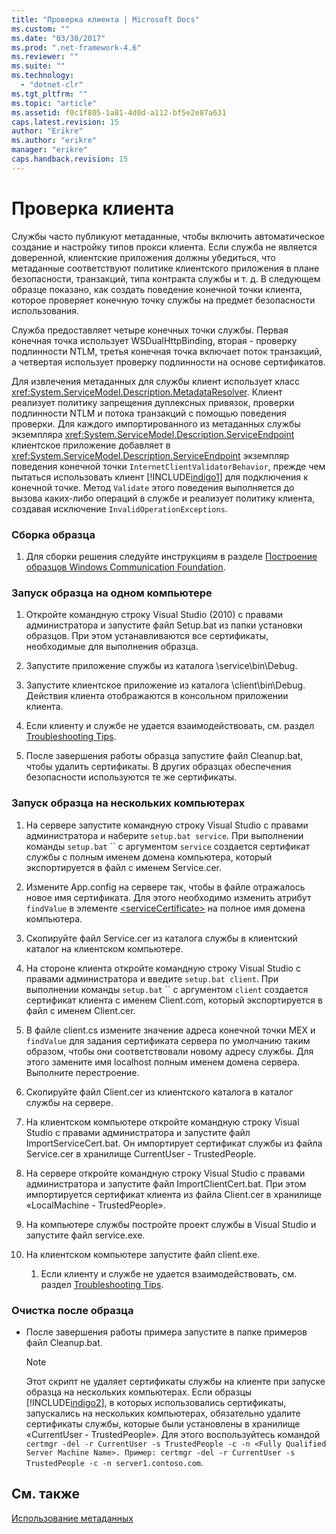 ```yaml
---
title: "Проверка клиента | Microsoft Docs"
ms.custom: ""
ms.date: "03/30/2017"
ms.prod: ".net-framework-4.6"
ms.reviewer: ""
ms.suite: ""
ms.technology: 
  - "dotnet-clr"
ms.tgt_pltfrm: ""
ms.topic: "article"
ms.assetid: f0c1f805-1a81-4d0d-a112-bf5e2e87a631
caps.latest.revision: 15
author: "Erikre"
ms.author: "erikre"
manager: "erikre"
caps.handback.revision: 15
---
```

# Проверка клиента
Службы часто публикуют метаданные, чтобы включить автоматическое создание и настройку типов прокси клиента.  Если служба не является доверенной, клиентские приложения должны убедиться, что метаданные соответствуют политике клиентского приложения в плане безопасности, транзакций, типа контракта службы и т. д.  В следующем образце показано, как создать поведение конечной точки клиента, которое проверяет конечную точку службы на предмет безопасности использования.  
  
 Служба предоставляет четыре конечных точки службы.  Первая конечная точка использует WSDualHttpBinding, вторая \- проверку подлинности NTLM, третья конечная точка включает поток транзакций, а четвертая использует проверку подлинности на основе сертификатов.  
  
 Для извлечения метаданных для службы клиент использует класс <xref:System.ServiceModel.Description.MetadataResolver>.  Клиент реализует политику запрещения дуплексных привязок, проверки подлинности NTLM и потока транзакций с помощью поведения проверки.  Для каждого импортированного из метаданных службы экземпляра <xref:System.ServiceModel.Description.ServiceEndpoint> клиентское приложение добавляет в <xref:System.ServiceModel.Description.ServiceEndpoint> экземпляр поведения конечной точки `InternetClientValidatorBehavior`, прежде чем пытаться использовать клиент [!INCLUDE[indigo1](../../../../includes/indigo1-md.md)] для подключения к конечной точке.  Метод `Validate` этого поведения выполняется до вызова каких\-либо операций в службе и реализует политику клиента, создавая исключение `InvalidOperationExceptions`.  
  
### Сборка образца  
  
1.  Для сборки решения следуйте инструкциям в разделе [Построение образцов Windows Communication Foundation](../../../../docs/framework/wcf/samples/building-the-samples.md).  
  
### Запуск образца на одном компьютере  
  
1.  Откройте командную строку Visual Studio \(2010\) с правами администратора и запустите файл Setup.bat из папки установки образцов.  При этом устанавливаются все сертификаты, необходимые для выполнения образца.  
  
2.  Запустите приложение службы из каталога \\service\\bin\\Debug.  
  
3.  Запустите клиентское приложение из каталога \\client\\bin\\Debug.  Действия клиента отображаются в консольном приложении клиента.  
  
4.  Если клиенту и службе не удается взаимодействовать, см. раздел [Troubleshooting Tips](http://msdn.microsoft.com/ru-ru/8787c877-5e96-42da-8214-fa737a38f10b).  
  
5.  После завершения работы образца запустите файл Cleanup.bat, чтобы удалить сертификаты.  В других образцах обеспечения безопасности используются те же сертификаты.  
  
### Запуск образца на нескольких компьютерах  
  
1.  На сервере запустите командную строку Visual Studio с правами администратора и наберите `setup.bat service`.  При выполнении команды `setup.bat` ``  с аргументом `service` создается сертификат службы с полным именем домена компьютера, который экспортируется в файл с именем Service.cer.  
  
2.  Измените App.config на сервере так, чтобы в файле отражалось новое имя сертификата.  Для этого необходимо изменить атрибут `findValue` в элементе [\<serviceCertificate\>](../../../../docs/framework/configure-apps/file-schema/wcf/servicecertificate-of-clientcredentials-element.md) на полное имя домена компьютера.  
  
3.  Скопируйте файл Service.cer из каталога службы в клиентский каталог на клиентском компьютере.  
  
4.  На стороне клиента откройте командную строку Visual Studio с правами администратора и введите `setup.bat client`.  При выполнении команды `setup.bat` ``  с аргументом `client` создается сертификат клиента с именем Client.com, который экспортируется в файл с именем Client.cer.  
  
5.  В файле client.cs измените значение адреса конечной точки MEX и `findValue` для задания сертификата сервера по умолчанию таким образом, чтобы они соответствовали новому адресу службы.  Для этого замените имя localhost полным именем домена сервера.  Выполните перестроение.  
  
6.  Скопируйте файл Client.cer из клиентского каталога в каталог службы на сервере.  
  
7.  На клиентском компьютере откройте командную строку Visual Studio с правами администратора и запустите файл ImportServiceCert.bat.  Он импортирует сертификат службы из файла Service.cer в хранилище CurrentUser \- TrustedPeople.  
  
8.  На сервере откройте командную строку Visual Studio с правами администратора и запустите файл ImportClientCert.bat.  При этом импортируется сертификат клиента из файла Client.cer в хранилище «LocalMachine \- TrustedPeople».  
  
9. На компьютере службы постройте проект службы в Visual Studio и запустите файл service.exe.  
  
10. На клиентском компьютере запустите файл client.exe.  
  
    1.  Если клиенту и службе не удается взаимодействовать, см. раздел [Troubleshooting Tips](http://msdn.microsoft.com/ru-ru/8787c877-5e96-42da-8214-fa737a38f10b).  
  
### Очистка после образца  
  
-   После завершения работы примера запустите в папке примеров файл Cleanup.bat.  
  
    > [!NOTE]
    >  Этот скрипт не удаляет сертификаты службы на клиенте при запуске образца на нескольких компьютерах.  Если образцы [!INCLUDE[indigo2](../../../../includes/indigo2-md.md)], в которых использовались сертификаты, запускались на нескольких компьютерах, обязательно удалите сертификаты службы, которые были установлены в хранилище «CurrentUser \- TrustedPeople».  Для этого воспользуйтесь командой `certmgr -del -r CurrentUser -s TrustedPeople -c -n <Fully Qualified Server Machine Name>. Пример: certmgr -del -r CurrentUser -s TrustedPeople -c -n server1.contoso.com`.  
  
## См. также  
 [Использование метаданных](../../../../docs/framework/wcf/feature-details/using-metadata.md)